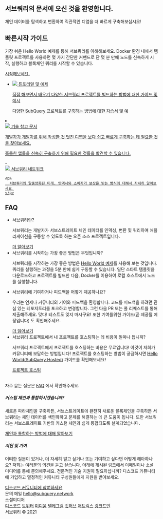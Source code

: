 <link rel="stylesheet" href="/assets/style/welcome.css" as="style" />
<div class="top2Sections">
  <section class="welcomeWords">
    <div class="main">
      <div>
        <h2 class="welcomeTitle">서브쿼리의 <span>문서</span>에 오신 것을 환영합니다.</h2>
        <p>체인 데이터를 탐색하고 변환하여 직관적인 디앱을 더 빠르게 구축해보십시오!</p>
      </div>
    </div>
  </section>
  <section class="startSection main">
    <div>
      <h2 class="title">빠른시작 <span>가이드</span></h2>
      <p>가장 쉬운 Hello World 예제를 통해 서브쿼리를 이해해보세요. Docker 환경 내에서 템플릿 프로젝트를 사용하면 몇 가지 간단한 커맨드로 단 몇 분 만에 노드를 신속하게 시작, 실행하고 블록체인 쿼리를 시작할 수 있습니다.
      </p>
      <a href="https://doc.subquery.network/quickstart/helloworld-localhost.html" class="button"><span>시작해보세요.</span></a>
    </div>
  </section>
</div>
<div class="main">
  <div>
    <ul class="list">
      <li>
        <a href="https://doc.subquery.network/tutorials_examples/introduction.html">
          <div>
            <img src="/assets/img/tutorialsIcon.svg" />
            <span>튜토리얼 및 예제</span>
            <p>직접 해보면서 배우기 다양한 서브쿼리 프로젝트를 빌드하는 방법에 대한 가이드 및 예시</p>
           </div> 다양한 SubQuery 프로젝트를 구축하는 방법에 대한 자습서 및 예 </p>
           </div>
        </a>
      </li>
      <li>
        <a href="https://doc.subquery.network/create/introduction.html">
          <div>
             <img src="/assets/img/docsIcon.svg" />
             <span>기술 참고 문서</span>
             <p>개발자가 개발자를 위해 작성한 것 멋진 디앱을 보다 쉽고 빠르게 구축하는 데 필요한 것을 찾아보세요.</p>
           </div> 훌륭한 앱들을 신속히 구축하기 위해 필요한 것들을 발견할 수 있습니다. </p>
           </div>
        </a> </li>
- <a href="https://static.subquery.network/whitepaper.pdf" target="_blank"> 
  
  <div>
    <img src="/assets/img/networkIcon.svg" /> <span>서브쿼리 네트워크</span> 
    
    <p>
      서브쿼리의 탈중앙화된 미래. 인덱서와 소비자가 보상을 받는 방식에 대해서 자세히 알아보세요.
    </p>
  </div></a> </ul> </div> </div>
<section class="faqSection main">
  <div>
    <h2 class="title">FAQ</h2>
    <ul class="faqList">
      <li>
        <div class="title">서브쿼리란?</div>
        <div class="content">
          <p>서브쿼리는 개발자가 서브스트레이트 체인 데이터를 인덱싱, 변환 및 쿼리하여 애플리케이션을 구동할 수 있도록 하는 오픈 소스 프로젝트입니다.</p>
          <a class="more" href="https://doc.subquery.network/faqs/faqs.html#what-is-subquery">더 알아보기</a>
        </div>
      </li>
      <li>
        <div class="title">서브쿼리를 시작하는 가장 좋은 방법은 무엇입니까?</div>
        <div class="content">
          <p>서브쿼리를 시작하는 가장 좋은 방법은 <a href="https://doc.subquery.network/quickstart/helloworld-localhost.html">Hello World 예제</a>를 사용해 보는 것입니다. 쿼리를 실행하는 과정을 5분 만에 쉽게 구동할 수 있습니다. 일단 스타트 템플릿을 다운로드하고 프로젝트를 빌드한 다음, Docker를 이용하여 로컬 호스트에서 노드를 실행합니다. </p>
        </div>
      </li>
      <li>
        <div class="title">서브쿼리에 기여하거나 피드백을 어떻게 제공하나요?</div>
        <div class="content">
          <p>우리는 언제나 커뮤니티의 기여와 피드백을 환영합니다. 코드를 피드백을 하려면 관심 있는 레포지토리를 포크하고 변경합니다. 그런 다음 PR 또는 풀 리퀘스트를 통해 제출해주세요. 맞다! 테스트도 잊지 마시구요! 또한 기여를위한 가이드(곧 제공될 예정입니다) 도 확인해주세요. </p>
          <a class="more" href="https://doc.subquery.network/faqs/faqs.html#what-is-the-best-way-to-get-started-with-subquery">더 읽어보기</a>
        </div>
      </li>
      <li>
        <div class="title">서브쿼리 프로젝트에서 내 프로젝트를 호스팅하는 데 비용이 얼마나 듭니까?</div>
        <div class="content">
          <p>서브쿼리 프로젝트에서 프로젝트를 호스팅하는 비용은 무료입니다! 이것이 저희가 커뮤니티에 보답하는 방법입니다! 프로젝트를 호스팅하는 방법이 궁금하시면 <a href="https://doc.subquery.network/quickstart/helloworld-hosted.html">Hello World(SubQuery Hosted)</a> 가이드를 확인해보세요!</p>
          <a class="more" href="https://doc.subquery.network/publish/publish.html">프로젝트 호스팅</a>
        </div>
      </li>
    </ul><br>
    자주 묻는 질문은 <a href="https://doc.subquery.network/faqs/faqs.html">FAQ</a> 에서 확인해주세요.    
  </div>
</section>
<section class="main">
  <div>
    <div class="lastIntroduce lastIntroduce_1">
        <h5>커스텀 체인과 통합하시겠습니까?</h5>
        <p>새로운 파라체인을 구축하든, 서브스트레이트에 완전히 새로운 블록체인을 구축하든 서브쿼리는 체인 데이터를 색인화하고 문제를 해결하는 데 큰 도움이 됩니다. 또한 서브쿼리는 서브스트레이트 기반의 커스텀 체인과 쉽게 통합되도록 설계되었습니다.</p>
        <a class="more" href="https://doc.subquery.network/create/mapping.html#custom-substrate-chains">체인과 통합하는 방법에 대해 알아보기</a>
    </div>
    <div class="lastIntroduce lastIntroduce_2">
        <h5>지원 및 기여</h5>
        <p>어떠한 질문이 있거나, 더 자세히 알고 싶거나 또는 기여하고 싶다면 어떻게 해아하나요? 저희는 여러분의 의견을 듣고 싶습니다. 아래에 게시된 링크에서 이메일이나 소셜 미디어를 통해 문의해주세요. 전문적인 기술 지원이 필요하십니까? 디스코드 커뮤니티에 가입하고 열정적인 커뮤니티 구성원들에게 지원을 받아보세요. </p>
        <a class="more" href="=https://discord.com/invite/78zg8aBSMG">디스코드 커뮤니티에 참여하세요</a>
    </div>
    </div>
</section>
<section class="main connectSection">
  <div class="email">
    <span>문의 메일</span>
    <a href="mailto:hello@subquery.network">hello@subquery.network</a>
  </div>
  <div>
    <div>소셜미디어</div>
    <div class="connectWay">
      <a href="https://discord.com/invite/78zg8aBSMG" target="_blank" class="connectDiscord">디스코드</a>
      <a href="https://twitter.com/subquerynetwork" target="_blank" class="connectTwitter">트위터</a>
      <a href="https://medium.com/@subquery" target="_blank" class="connectMedium">미디움</a>
      <a href="https://t.me/subquerynetwork" target="_blank" class="connectTelegram">텔레그램</a>
      <a href="https://github.com/OnFinality-io/subql" target="_blank" class="connectGithub">깃허브</a>
      <a href="https://matrix.to/#/#subquery:matrix.org" target="_blank" class="connectMatrix">매트릭스</a>
      <a href="https://www.linkedin.com/company/subquery" target="_blank" class="connectLinkedin">링크드인</a>
    </div>
  </div>
</section>
</div> </div>
<div class="footer">
  <div class="main"><div>서브쿼리 © 2021</div></div>
</div>
<script charset="utf-8" src="/assets/js/welcome.js"></script>